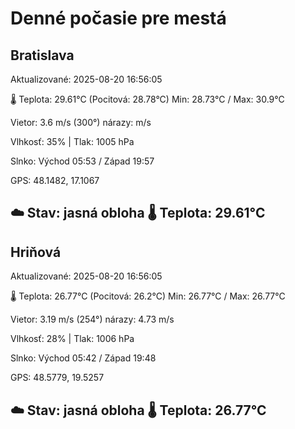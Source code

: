 ﻿# Denné počasie pre mestá

## Bratislava
Aktualizované: 2025-08-20 16:56:05

🌡️ Teplota: 29.61°C 
(Pocitová: 28.78°C)
Min: 28.73°C / Max: 30.9°C

Vietor: 3.6 m/s    (300°) 
nárazy:  m/s

Vlhkosť: 35% | Tlak: 1005 hPa

Slnko: Východ 05:53 / Západ 19:57

GPS: 48.1482, 17.1067

☁️ Stav: jasná obloha        🌡️ Teplota: 29.61°C
---

## Hriňová
Aktualizované: 2025-08-20 16:56:05

🌡️ Teplota: 26.77°C 
(Pocitová: 26.2°C)
Min: 26.77°C / Max: 26.77°C

Vietor: 3.19 m/s (254°)
nárazy: 4.73 m/s

Vlhkosť: 28% | Tlak: 1006 hPa

Slnko: Východ 05:42 / Západ 19:48

GPS: 48.5779, 19.5257

☁️ Stav: jasná obloha        🌡️ Teplota: 26.77°C
---
